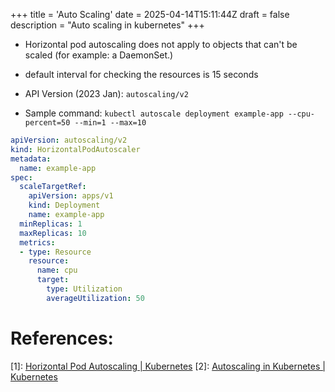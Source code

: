 +++
title = 'Auto Scaling'
date = 2025-04-14T15:11:44Z
draft = false
description = "Auto scaling in kubernetes"
+++

- Horizontal pod autoscaling does not apply to objects that can't be scaled (for example: a DaemonSet.)
- default interval for checking the resources is 15 seconds

- API Version (2023 Jan): `autoscaling/v2`
- Sample command: `kubectl autoscale deployment example-app --cpu-percent=50 --min=1 --max=10`


```yaml
apiVersion: autoscaling/v2
kind: HorizontalPodAutoscaler
metadata:
  name: example-app
spec:
  scaleTargetRef:
    apiVersion: apps/v1
    kind: Deployment
    name: example-app
  minReplicas: 1
  maxReplicas: 10
  metrics:
  - type: Resource
    resource:
      name: cpu
      target:
        type: Utilization
        averageUtilization: 50
```

# References:

[1]: [Horizontal Pod Autoscaling | Kubernetes](https://kubernetes.io/docs/tasks/run-application/horizontal-pod-autoscale/)
[2]: [Autoscaling in Kubernetes | Kubernetes](https://kubernetes.io/blog/2016/07/autoscaling-in-kubernetes/)